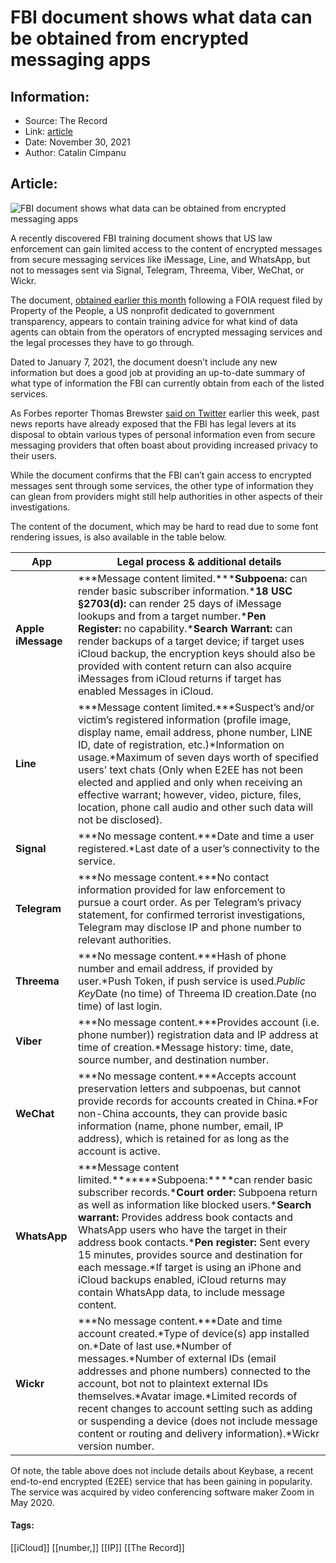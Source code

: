 # FBI document shows what data can be obtained from encrypted messaging apps
### 

## Information:
+ Source: The Record
+ Link: [article](https://therecord.media/fbi-document-shows-what-data-can-be-obtained-from-encrypted-messaging-apps/)
+ Date: November 30, 2021
+ Author: Catalin Cimpanu


## Article:
![FBI document shows what data can be obtained from encrypted messaging apps](https://therecord.media/wp-content/uploads/2021/11/FBI-document-E2EE-1.png)

A recently discovered FBI training document shows that US law enforcement can gain limited access to the content of encrypted messages from secure messaging services like iMessage, Line, and WhatsApp, but not to messages sent via Signal, Telegram, Threema, Viber, WeChat, or Wickr.


The document, [obtained earlier this month](https://propertyofthepeople.org/document-detail/?doc-id=21114562) following a FOIA request filed by Property of the People, a US nonprofit dedicated to government transparency, appears to contain training advice for what kind of data agents can obtain from the operators of encrypted messaging services and the legal processes they have to go through.


Dated to January 7, 2021, the document doesn’t include any new information but does a good job at providing an up-to-date summary of what type of information the FBI can currently obtain from each of the listed services.


As Forbes reporter Thomas Brewster [said on Twitter](https://twitter.com/iblametom/status/1465390658395553808) earlier this week, past news reports have already exposed that the FBI has legal levers at its disposal to obtain various types of personal information even from secure messaging providers that often boast about providing increased privacy to their users.


While the document confirms that the FBI can’t gain access to encrypted messages sent through some services, the other type of information they can glean from providers might still help authorities in other aspects of their investigations.


The content of the document, which may be hard to read due to some font rendering issues, is also available in the table below.




| App | Legal process & additional details |
| --- | --- |
| **Apple iMessage** | ***Message content limited.*****Subpoena:** can render basic subscriber information.***18 USC §2703(d):** can render 25 days of iMessage lookups and from a target number.***Pen Register:** no capability.***Search Warrant:** can render backups of a target device; if target uses iCloud backup, the encryption keys should also be provided with content return can also acquire iMessages from iCloud returns if target has enabled Messages in iCloud. |
| **Line** | ***Message content limited.***Suspect’s and/or victim’s registered information (profile image, display name, email address, phone number, LINE ID, date of registration, etc.)*Information on usage.*Maximum of seven days worth of specified users’ text chats (Only when E2EE has not been elected and applied and only when receiving an effective warrant; however, video, picture, files, location, phone call audio and other such data will not be disclosed). |
| **Signal** | ***No message content.***Date and time a user registered.*Last date of a user’s connectivity to the service. |
| **Telegram** | ***No message content.***No contact information provided for law enforcement to pursue a court order. As per Telegram’s privacy statement, for confirmed terrorist investigations, Telegram may disclose IP and phone number to relevant authorities. |
| **Threema** | ***No message content.***Hash of phone number and email address, if provided by user.*Push Token, if push service is used.*Public Key*Date (no time) of Threema ID creation.Date (no time) of last login. |
| **Viber** | ***No message content.***Provides account (i.e. phone number)) registration data and IP address at time of creation.*Message history: time, date, source number, and destination number. |
| **WeChat** | ***No message content.***Accepts account preservation letters and subpoenas, but cannot provide records for accounts created in China.*For non-China accounts, they can provide basic information (name, phone number, email, IP address), which is retained for as long as the account is active. |
| **WhatsApp** | ***Message content limited.*******Subpoena:****can render basic subscriber records.***Court order:** Subpoena return as well as information like blocked users.***Search warrant:** Provides address book contacts and WhatsApp users who have the target in their address book contacts.***Pen register:** Sent every 15 minutes, provides source and destination for each message.*If target is using an iPhone and iCloud backups enabled, iCloud returns may contain WhatsApp data, to include message content. |
| **Wickr** | ***No message content.***Date and time account created.*Type of device(s) app installed on.*Date of last use.*Number of messages.*Number of external IDs (email addresses and phone numbers) connected to the account, bot not to plaintext external IDs themselves.*Avatar image.*Limited records of recent changes to account setting such as adding or suspending a device (does not include message content or routing and delivery information).*Wickr version number. |


Of note, the table above does not include details about Keybase, a recent end-to-end encrypted (E2EE) service that has been gaining in popularity. The service was acquired by video conferencing software maker Zoom in May 2020.










#### Tags:
[[iCloud]] [[number,]] [[IP]] [[The Record]]

